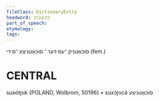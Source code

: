 ```yaml
---
fileClass: DictionaryEntry
headword: סוכאָטניק
part_of_speech: 
etymology: 
tags: 
---
```

סוכאָטניק
־עס
דער
'
סוכאָטניצע
־ס
די
(fem.)

CENTRAL
========

suxótɲɩk {POLAND, Wolbrom, 50196}
	•	suxɔ́ɲɩcə̃ סוכאָטניצע